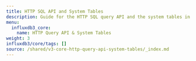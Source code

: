 ```yaml
---
title: HTTP SQL API and System Tables
description: Guide for the HTTP SQL query API and the system tables in InfluxDB 3
menu:
  influxdb3_core:
    name: HTTP Query API & System Tables
weight: 3
influxdb3/core/tags: []
source: /shared/v3-core-http-query-api-system-tables/_index.md
---
```


<!-- 
The content of this page is at /shared/v3-core-http-query-api-system-tables/_index.md
-->